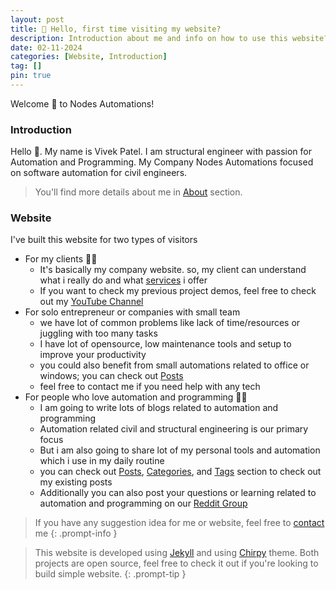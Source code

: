 ```yaml
---
layout: post
title: 👋 Hello, first time visiting my website?
description: Introduction about me and info on how to use this website?
date: 02-11-2024
categories: [Website, Introduction]
tag: []
pin: true
---
```


Welcome 🙏 to Nodes Automations!

### Introduction
Hello 👋. My name is Vivek Patel. I am structural engineer with passion for Automation and Programming.
My Company Nodes Automations focused on software automation for civil engineers.

> You'll find more details about me in [About](/about) section.

### Website 
I've built this website for two types of visitors
- For my clients 🧑‍💼
  - It's basically my company website. so, my client can understand what i really do and what [services](/services) i offer
  - If you want to check my previous project demos, feel free to check out my [YouTube Channel](https://www.youtube.com/NodesAutomations)
- For solo entrepreneur or companies with small team
  - we have lot of common problems like lack of time/resources or juggling with too many tasks
  - I have lot of opensource, low maintenance tools and setup to improve your productivity
  - you could also benefit from small automations related to office or windows; you can check out [Posts](/posts)
  - feel free to contact me if you need help with any tech
- For people who love automation and programming 🧑‍💻
  - I am going to write lots of blogs related to automation and programming
  - Automation related civil and structural engineering is our primary focus
  - But i am also going to share lot of my personal tools and automation which i use in my daily routine
  - you can check out [Posts](/posts), [Categories](/categories), and [Tags](/tags) section to check out my existing posts
  - Additionally you can also post your questions or learning related to automation and programming on our [Reddit Group](https://www.reddit.com/r/NodesAutomations)


> If you have any suggestion idea for me or website, feel free to [contact](/contact) me
{: .prompt-info }

> This website is developed using [Jekyll](https://jekyllrb.com/) and using [Chirpy](https://chirpy.cotes.page/) theme.
> Both projects are open source, feel free to check it out if you're looking to build simple website.
{: .prompt-tip }




 